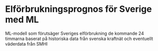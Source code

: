 # Elförbrukningsprognos för Sverige med ML

ML-modell som förutsäger Sveriges elförbrukning de kommande 24 timmarna baserat på historiska data från svenska kraftnät och eventuellt väderdata från SMHI
